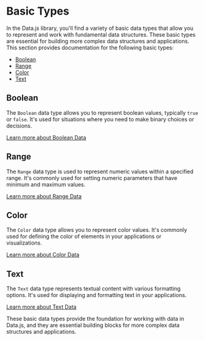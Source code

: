 # Basic Types

In the Data.js library, you'll find a variety of basic data types that allow you to represent and work with fundamental data structures. These basic types are essential for building more complex data structures and applications. This section provides documentation for the following basic types:

- [Boolean](booleandata.md)
- [Range](rangedata.md)
- [Color](colordata.md)
- [Text](textdata.md)

## Boolean

The `Boolean` data type allows you to represent boolean values, typically `true` or `false`. It's used for situations where you need to make binary choices or decisions.

[Learn more about Boolean Data](booleandata.md)

## Range

The `Range` data type is used to represent numeric values within a specified range. It's commonly used for setting numeric parameters that have minimum and maximum values.

[Learn more about Range Data](rangedata.md)

## Color

The `Color` data type allows you to represent color values. It's commonly used for defining the color of elements in your applications or visualizations.

[Learn more about Color Data](colordata.md)

## Text

The `Text` data type represents textual content with various formatting options. It's used for displaying and formatting text in your applications.

[Learn more about Text Data](textdata.md)

These basic data types provide the foundation for working with data in Data.js, and they are essential building blocks for more complex data structures and applications.
